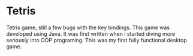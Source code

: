 # Tetris
Tetris game, still a few bugs with the key bindings. This game was developed using Java. It was first written when i started diving more seriously into OOP programing. This was my first fully functional desktop game. 
